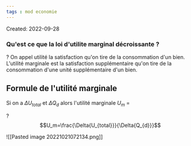 ```yaml
---
tags : mod economie
---
```

Created: 2022-09-28

### Qu'est ce que la loi d'utilite marginal décroissante ? 

?
On appel utilité la satisfaction qu'on tire de la consommation d'un bien.
L'utilité marginale est la satisfaction supplémentaire qu'on tire de la consommation d'une unité supplémentaire d'un bien.
<!--SR:!2023-01-31,15,210-->

## Formule de l'utilité marginale 
Si on a $\Delta{U_{total}}$ et $\Delta{Q_d}$ alors l'utilité marginale $U_m$ =

?
$$U_m=\frac{\Delta{U_{total}}}{\Delta{Q_{d}}}$$
<!--SR:!2023-03-12,33,210-->

![[Pasted image 20221021072134.png]]